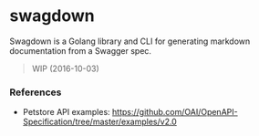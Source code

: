 # swagdown
Swagdown is a Golang library and CLI for generating markdown documentation from a Swagger spec. 

> WIP (2016-10-03)

### References
 
 * Petstore API examples: https://github.com/OAI/OpenAPI-Specification/tree/master/examples/v2.0